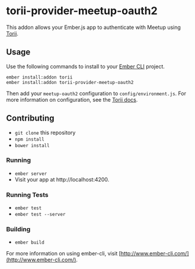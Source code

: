 # torii-provider-meetup-oauth2

This addon allows your Ember.js app to authenticate with Meetup using [Torii](https://github.com/Vestorly/torii).

## Usage

Use the following commands to install to your [Ember CLI](http://www.ember-cli.com/) project.

    ember install:addon torii
    ember install:addon torii-provider-meetup-oauth2

Then add your `meetup-oauth2` configuration to `config/environment.js`. For more information on configuration, see the [Torii docs](https://github.com/Vestorly/torii#configuring-a-torii-provider).

## Contributing

* `git clone` this repository
* `npm install`
* `bower install`

### Running

* `ember server`
* Visit your app at http://localhost:4200.

### Running Tests

* `ember test`
* `ember test --server`

### Building

* `ember build`

For more information on using ember-cli, visit [http://www.ember-cli.com/](http://www.ember-cli.com/).

